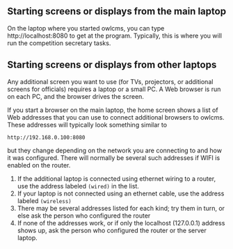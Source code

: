 ## Starting screens or displays from the main laptop

On the laptop where you started owlcms, you can type http://localhost:8080 to get at the program.  Typically, this is where you will run the competition secretary tasks.

## Starting screens or displays from other laptops

Any additional screen you want to use (for TVs, projectors, or additional screens for officials) requires a laptop or a small PC.  A Web browser is run on each PC, and the browser drives the screen.

If you start a browser on the main laptop, the home screen shows a list of Web addresses that you can use to connect additional browsers to owlcms.  These addresses will typically look something similar to

```
http://192.168.0.100:8080
```

but they change depending on the network you are connecting to and how it was configured.  There will normally be several such addresses if WIFI is enabled on the router.

1. If the additional laptop is connected using ethernet wiring to a router, use the address labeled `(wired)` in the list. 
2. If your laptop is not connected using an ethernet cable, use the address labeled ```(wireless)```
3. There may be several addresses listed for each kind; try them in turn, or else ask the person who configured the router
4. If none of the addresses work, or if only the localhost (127.0.0.1) address shows up, ask the person who configured the router or the server laptop.  